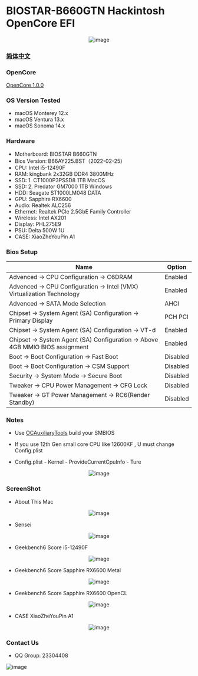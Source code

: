 # BIOSTAR-B660GTN Hackintosh OpenCore EFI

<div align="center">

![image](ScreenShot/Motherboard/Motherboard.EN.png)

</div>

### [简体中文](README.zh_CN.md)

### OpenCore

[OpenCore 1.0.0](https://github.com/acidanthera/OpenCorePkg)

### OS Version Tested

- macOS Monterey 12.x
- macOS Ventura  13.x 
- macOS Sonoma   14.x

### Hardware

- Motherboard: BIOSTAR B660GTN
- Bios Version: B66AY225.BST（2022-02-25）
- CPU: Intel i5-12490F
- RAM: kingbank 2x32GB DDR4 3800MHz
- SSD: 1. CT1000P3PSSD8 1TB MacOS
- SSD: 2. Predator GM7000 1TB Windows
- HDD: Seagate ST1000LM048 DATA 
- GPU: Sapphire RX6600
- Audio: Realtek ALC256
- Ethernet: Realtek PCle 2.5GbE Family Controller
- Wireless: Intel AX201
- Display: PHL275E9
- PSU: Delta 500W 1U
- CASE: XiaoZheYouPin A1

### Bios Setup

| Name | Option |
| ----- | --- |
| Advenced → CPU Configuration →  C6DRAM | Enabled |
| Advenced → CPU Configuration →  Intel (VMX) Virtualization Technology | Enabled |
| Advenced → SATA Mode Selection | AHCI |
| Chipset → System Agent (SA) Configuration → Primary Display | PCH PCI |
| Chipset → System Agent (SA) Configuration →  VT-d | Enabled |
| Chipset → System Agent (SA) Configuration →  Above 4GB MMIO BIOS assignment | Enabled |
| Boot → Boot Configuration → Fast Boot | Disabled |
| Boot → Boot Configuration → CSM Support | Disabled |
| Security → System Mode → Secure Boot | Disabled |
| Tweaker → CPU Power Management → CFG Lock | Disabled |
| Tweaker → GT Power Management → RC6(Render Standby) | Disabled |

### Notes

 - Use [OCAuxiliaryTools](https://github.com/ic005k/OCAuxiliaryTools) build your SMBIOS

 - If you use 12th Gen small core CPU like 12600KF , U must change Config.plist

 - Config.plist - Kernel - ProvideCurrentCpuInfo - Ture

<div align="center">

![image](ScreenShot/config.webp)

</div>

### ScreenShot 

- About This Mac

<div align="center">

![image](ScreenShot/Mac_Version.webp)

</div>

- Sensei

<div align="center">

![image](ScreenShot/Sensei.webp)

</div>

- Geekbench6 Score i5-12490F 

<div align="center">

![image](ScreenShot/Geekbench/CPU.webp)

</div>

- Geekbench6 Score Sapphire RX6600 Metal 

<div align="center">

![image](ScreenShot/Geekbench/GPU_Metal.webp)

</div>

- Geekbench6 Score Sapphire RX6600 OpenCL

<div align="center">

![image](ScreenShot/Geekbench/GPU_OpenCL.webp)

</div>

- CASE XiaoZheYouPin A1

<div align="center">

![image](ScreenShot/CASE.png)

</div>

### Contact Us 

- QQ Group: 23304408

![image](ScreenShot/QRCode.png)